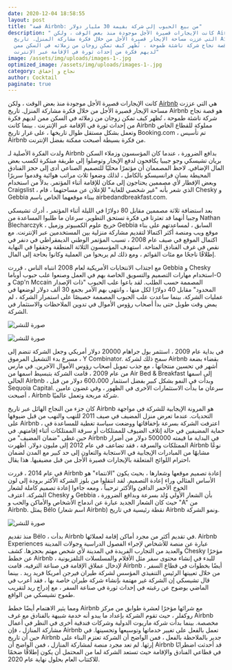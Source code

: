 ```yaml
---
date: 2020-12-04 18:58:55
layout: post
title: "قصة Airbnb: من بيع الحبوب إلى شركة بقيمة 30 مليار دولار"
description: " كانت الإيجارات قصيرة الأجل موجودة منذ بعض الوقت ، ولكن Airbnb هي
  التي عززت مساحة الإيجار قصيرة الأجل من خلال فكرة مشاركة المنزل. تاريخ Airbnb
  هو قصة نجاح شركة ناشئة طموحة ، تُظهر كيف تمكن زوجان من زملائه في السكن ممن
  لديهم فكرة من إحداث ثورة في الإقامة عبر الإنترنت"
image: /assets/img/uploads/images-1-.jpg
optimized_image: /assets/img/uploads/images-1-.jpg
category: نجاح و إخفاق
author: Cocktail
paginate: true
---
```

كانت الإيجارات قصيرة الأجل موجودة منذ بعض الوقت ، ولكن [Airbnb](https://www.airbnb.com/) هي التي عززت مساحة الإيجار قصيرة الأجل من خلال فكرة مشاركة المنزل. تاريخ Airbnb هو قصة نجاح شركة ناشئة طموحة ، تُظهر كيف تمكن زوجان من زملائه في السكن ممن لديهم فكرة من إحداث ثورة في الإقامة عبر الإنترنت . بينما كانت Airbnb مملوكة للقطاع الخاص وتعمل بشكل مستقل طوال تاريخها ، على غرار تاريخ Booking.com ، تم تأسيس Airbnb من فكرة بسيطة أصبحت ممكنة بفضل الإنترنت.

ولدت الفكرة الأصلية لـ Airbnb بدافع الضرورة ، عندما كان المؤسسون وزملاء السكن بريان تشيسكي وجو جيبيا يكافحون لدفع الإيجار وتوصلوا إلى طريقة مبتكرة لكسب بعض المال الإضافي. لاحظ المصممان أن مؤتمرًا محليًا للتصميم الصناعي أدى إلى حجز الفنادق المحيطة بسان فرانسيسكو بالكامل ، لذلك وضعوا ثلاث مراتب هوائية وقدموا سريرًا وبعض الإفطار لأي مصممين يحتاجون إلى مكان للإقامة أثناء المؤتمر. بدلاً من استخدام Craigslist ، الذي شعر بأنه "غير شخصي للغاية" للإعلان عن مساحتهما ، قام Chesky و Gebbia ببناء موقعهما الخاص باسم airbedandbreakfast.com.

بعد استضافة ثلاثة مصممين مقابل 80 دولارًا في الليلة أثناء المؤتمر ، أدرك تشيسكي وجبيا أنهما قد تعثرتا في فكرة تستحق التطوير. سرعان ما طلبوا المساعدة من Nathan Blecharczyk ، خريج علوم الكمبيوتر وزميل Gebbia السابق ، لمساعدتهم على بناء موقع ويب ومنصة أكثر اكتمالا لتقديم مشاركة منزلية بين المستخدمين عبر الإنترنت. مع اكتمال الموقع في صيف عام 2008 ، تسبب المؤتمر الوطني الديمقراطي في دنفر في نقص في غرف الفنادق المتاحة. استهدف المؤسسون الثلاثة المنطقة وحققوا في النهاية إطلاقًا ناجحًا مع مئات القوائم ، ومع ذلك لم يربحوا من العملية وكانوا بحاجة إلى المال.

مع اجتذاب الانتخابات الأمريكية لعام 2008 انتباه الناس ، قررت Gebbia و Chesky استخدام مهارات التصميم والتسويق الخاصة بهم في العمل وصنعوا علب حبوب أوباما-O و Cap'n Mccain المصممة حسب الطلب. لقد باعوا علب الحبوب "ذات الإصدار المحدود" مقابل 40 دولارًا لكل منها ، وانتهى بهم الأمر بجمع 30 ألف دولار لوضعها في عمليات الشركة. بينما ساعدت علب الحبوب المصممة خصيصًا على استمرار الشركة ، لم يمض وقت طويل حتى بدأ أصحاب رؤوس الأموال في تدوين الملاحظات والاستثمار في الشركة.

![صورة للنشر](https://miro.medium.com/max/60/0*a4uFAuscrhVgq6q4?q=20)

![صورة للنشر](https://miro.medium.com/max/537/0*a4uFAuscrhVgq6q4)

في بداية عام 2009 ، استثمر بول جراهام 20000 دولار أمريكي وجعل الشركة تنضم إلى مسرع بدء التشغيل المرموق ، Y Combinator. سمح ذلك لشركة Airbnb بقضاء بضعة أشهر في تحسين منتجاتها ، مع جذب تمويل أصحاب رؤوس الأموال الآخرين. في مارس من عام 2009 ، قامت الشركة بتبسيط اسمها من Air Bed & Breakfast إلى اسمها الحالي Airbnb ، وبدأت في النمو بشكل كبير بفضل استثمار 600،000 دولار من قبل Sequoia Capital. سرعان ما بدأت الاستثمارات الأخرى في الظهور ، وفي غضون عامين ، أصبحت Airbnb شركة مربحة وتعمل عالميًا.

كان جزء من النجاح الهائل عبر تاريخ Airbnb هو المرونة الإيجابية للشركة في مواجهة التحديات. عندما تعرض منزل المضيف في صيف 2011 للنهب والنهب من قبل ضيوفها على Airbnb ، اعترفت الشركة بسرعة بإخفاقاتها ووضعت سياسة تغطية للمساعدة في حماية المضيفين في حالة إتلاف الضيوف للممتلكات أو سرقة الممتلكات أثناء إقامتهم. في حين غطى "ضمان المضيف" من Airbnb في البداية ما قيمته 500000 دولار من أضرار الممتلكات والسرقة ، فقد تضاعف في عام 2012 إلى مليون دولار. أظهرت Airbnb نوعًا مشابهًا من المبادرات الإيجابية في الاستجابة والتعاون إلى حد كبير مع المدن لضمان احترام اللوائح المتعلقة بالإيجارات قصيرة الأجل من قبل مضيفيها. هذا يقال،

في عام 2014 ، قررت Airbnb إعادة تصميم موقعها وشعارها ، بحيث يكون "الانتماء" هو الأساس المثالي وراء إعادة التصميم. لقد انتقلوا من بلوز الشركة الأكثر برودة إلى لون الخوخ الأحمر الدافئ والأكثر ترحيباً ، ومعه جاءوا إعادة تصميم كاملة لشعار الشركة. اعترف Chesky و Gebbia بأن الشعار الأولي وُلد بسرعة وبدافع الضرورة ، حيث كان الشعار الجديد عبارة عن اندماج الأشخاص والأماكن والحب و "A" من Airbnb. يمثل Bélo (اسم شعار Airbnb) نقطة رئيسية في تاريخ Airbnb ونمو الشركة.

![صورة للنشر](https://miro.medium.com/max/496/0*mD0pLObaczmSr1xE)

منذ تقديم Bélo ، بدأت Airbnb في تقديم أكثر من مجرد أماكن إقامة لعملائها. Airbnb Experiences عبارة عن منصة للأشخاص لإجراء الفصول الدراسية وجولات المدينة والعديد من التجارب الفريدة في المدينة لأي شخص مهتم بحجزها. كشف Chesky مؤخرًا عن خطط Airbnb للبدء في إنشاء محتوى سفر مثل الأفلام والمسلسلات التلفزيونية ، لإدخال عملاق الإقامة في صناعة الترفيه. قامت Airbnb أيضًا بخطوات في قطاع السفر ، من خلال تعيينها الرئيس التنفيذي المؤسس لشركة طيران فيرجن أمريكا فريد ريد . بينما قال تشيسكي إن الشركة غير مهتمة بإنشاء شركة طيران خاصة بها ، فقد أعرب في الماضي بوضوح عن رغبته في إحداث ثورة في صناعة السفر ، مع إدراج ريد لتقريب طموح تشيسكي من الواقع.

ومما يثير الاهتمام أيضًا خطط Airbnb مع شرائها مؤخرًا لعشرة طوابق من مركز روكفلر ، حيث تقوم الشركة بإعداد ما يبدو أنه خدمة شبيهة بالفنادق مع غرف Airbnb مخصصة. بينما بدأت شركة ماريوت الدولية وشركات فندقية أخرى في النظر في أعمال مشاركة المنازل ، فإن Airbnb تعمل بالفعل على تغيير خدماتها وتوسيعها وتحسينها. في حين أن تاريخ Airbnb جدير بالملاحظة بالفعل ، فمن الواضح أن الشركة تعتزم البناء على إرثها. لم تعد مجرد منصة لمشاركة المنازل ، فمن الواضح أن Airbnb قد أحدثت اضطرابًا في قطاعي الفنادق والإقامة حيث تستعد الشركة لما من المحتمل أن يكون إطلاقًا ضخمًا للاكتتاب العام بحلول نهاية عام 2020.